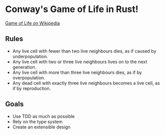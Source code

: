 # Conway's Game of Life in Rust!

[Game of Life on Wikipedia](https://en.wikipedia.org/wiki/Conway's_Game_of_Life)

## Rules

- Any live cell with fewer than two live neighbours dies, as if caused by underpopulation.
- Any live cell with two or three live neighbours lives on to the next generation.
- Any live cell with more than three live neighbours dies, as if by overpopulation.
- Any dead cell with exactly three live neighbours becomes a live cell, as if by reproduction.

## Goals

- Use TDD as much as possible
- Rely on the type system
- Create an extensible design
